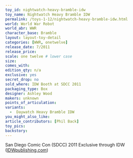 ```yaml
---
toy_id: nightwatch-heavy-bramble-idw
toy_name: Nightwatch Heavy Bramble IDW
permalink: /toys-1-12/nightwatch-heavy-bramble-idw.html
world: World War Robot
world_abr: WWR
character_base: Bramble
layout: layout-toy-detail
categories: [WWR, onetwelve]
release_date: 7/2011
release_price:
scale: one twelve # lower case
size:
comes_with:
edition_qty: n/a
exclusive: yes
secret_drop: no
sold_where: IDW Booth at SDCC 2011
packaging_type: Box
designer: Ashley Wood
makers: unknown
points_of_articulation:
variants:
  -  Daywatch Heavy Bramble IDW
you_might_also_like:  
article_contributors: [Phil Back]
toy_pics:
backstory:
---
```


San Diego Comic Con (SDCC) 2011 Exclusive through IDW (<a href="http://www.idwpublishing.com" target="_blank">IDWpublishing.com</a>)